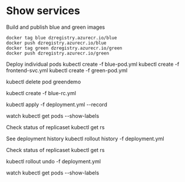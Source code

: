 # Show services

Build and publish blue and green images

```
docker tag blue dzregistry.azurecr.io/blue
docker push dzregistry.azurecr.io/blue
docker tag green dzregistry.azurecr.io/green
docker push dzregistry.azurecr.io/green
```

Deploy individual pods
kubectl create -f blue-pod.yml
kubectl create -f frontend-svc.yml
kubectl create -f green-pod.yml

kubectl delete pod greendemo

kubectl create -f blue-rc.yml

kubectl apply -f deployment.yml --record

watch kubectl get pods --show-labels

Check status of replicaset
kubectl get rs

See deployment history
kubectl rollout history -f deployment.yml

Check status of replicaset
kubectl get rs

kubectl rollout undo -f deployment.yml

watch kubectl get pods --show-labels